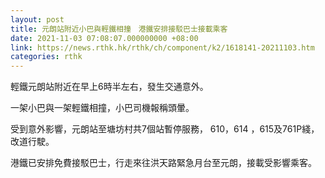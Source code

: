 ```yaml
---
layout: post
title: 元朗站附近小巴與輕鐵相撞　港鐵安排接駁巴士接載乘客
date: 2021-11-03 07:08:07.000000000 +08:00
link: https://news.rthk.hk/rthk/ch/component/k2/1618141-20211103.htm
categories: rthk
---
```


輕鐵元朗站附近在早上6時半左右，發生交通意外。

一架小巴與一架輕鐵相撞，小巴司機報稱頭暈。

受到意外影響，元朗站至塘坊村共7個站暫停服務， 610，614 ，615及761P綫，改道行駛。

港鐵已安排免費接駁巴士，行走來往洪天路緊急月台至元朗，接載受影響乘客。
